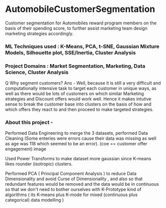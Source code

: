 # AutomobileCustomerSegmentation

Customer segmentation for Automobiles reward program members on the basis of their spending score, to further assist marketing team design marketing strategies accordingly.

### ML Techniques used : K-Means, PCA, t-SNE, Gaussian Mixture Models, Silhouette plot, SSE/Inertia, Cluster Analysis
### Project Domains : Market Segmentation, Marketing, Data Science, Cluster Analysis

Q Why segment customers? 
Ans - Well, because it is still a very difficult and computationally intensive task to target each customer in unique ways, as well as there would be lots of customers on which similar Marketing strategies and Discount offers would work well. Hence it makes intutive sense to break the customer base into clusters on the basis of how and which offers they react to and then proceed to make targeted strategies.

### About this project -
Performed Data Engineering to merge the 3 datasets, performed Data Cleaning (Some enteries were errors cause their data was missing as well as age was 118 which seemed to be an error). (coe == customer offer engagement) image

Used Power Transforms to make dataset more gaussian since K-means likes rounder (isotropic) clusters.

Performed PCA ( Principal Component Analysis ) to reduce Data Dimensionality and avoid Curse of Dimensionality , and also so that redundant features would be removed and the data would be in continuous so that we don't need to bother ourselves with K-Prototype kind of algorithms ( its K-means plus K-mode for mixed (continuous plus categorical) data modelling )
